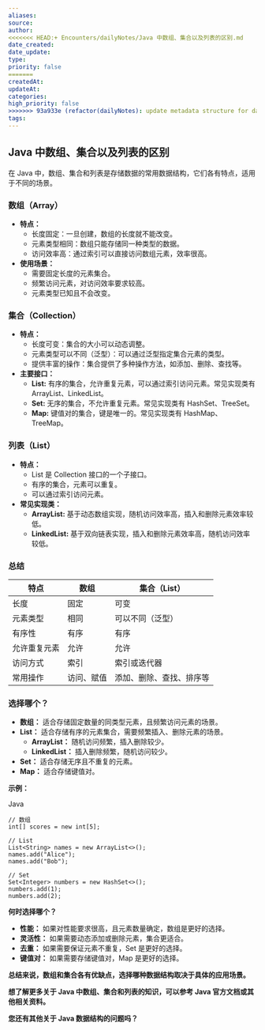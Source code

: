 ```yaml
---
aliases: 
source: 
author: 
<<<<<<< HEAD:+ Encounters/dailyNotes/Java 中数组、集合以及列表的区别.md
date_created: 
date_update: 
type: 
priority: false
=======
createdAt: 
updateAt: 
categories: 
high_priority: false
>>>>>>> 93a933e (refactor(dailyNotes): update metadata structure for daily notes):+ Encounters/dailyNotes/20240820212948.md
tags:
---
```

## Java 中数组、集合以及列表的区别

在 Java 中，数组、集合和列表是存储数据的常用数据结构，它们各有特点，适用于不同的场景。

### 数组（Array）

- **特点：**
    - 长度固定：一旦创建，数组的长度就不能改变。
    - 元素类型相同：数组只能存储同一种类型的数据。
    - 访问效率高：通过索引可以直接访问数组元素，效率很高。
- **使用场景：**
    - 需要固定长度的元素集合。
    - 频繁访问元素，对访问效率要求较高。
    - 元素类型已知且不会改变。

### 集合（Collection）

- **特点：**
    - 长度可变：集合的大小可以动态调整。
    - 元素类型可以不同（泛型）：可以通过泛型指定集合元素的类型。
    - 提供丰富的操作：集合提供了多种操作方法，如添加、删除、查找等。
- **主要接口：**
    - **List:** 有序的集合，允许重复元素，可以通过索引访问元素。常见实现类有 ArrayList、LinkedList。
    - **Set:** 无序的集合，不允许重复元素。常见实现类有 HashSet、TreeSet。
    - **Map:** 键值对的集合，键是唯一的。常见实现类有 HashMap、TreeMap。

### 列表（List）

- **特点：**
    - List 是 Collection 接口的一个子接口。
    - 有序的集合，元素可以重复。
    - 可以通过索引访问元素。
- **常见实现类：**
    - **ArrayList:** 基于动态数组实现，随机访问效率高，插入和删除元素效率较低。
    - **LinkedList:** 基于双向链表实现，插入和删除元素效率高，随机访问效率较低。

### 总结

|特点|数组|集合（List）|
|---|---|---|
|长度|固定|可变|
|元素类型|相同|可以不同（泛型）|
|有序性|有序|有序|
|允许重复元素|允许|允许|
|访问方式|索引|索引或迭代器|
|常用操作|访问、赋值|添加、删除、查找、排序等|

### 选择哪个？

- **数组：** 适合存储固定数量的同类型元素，且频繁访问元素的场景。
- **List：** 适合存储有序的元素集合，需要频繁插入、删除元素的场景。
    - **ArrayList：** 随机访问频繁，插入删除较少。
    - **LinkedList：** 插入删除频繁，随机访问较少。
- **Set：** 适合存储无序且不重复的元素。
- **Map：** 适合存储键值对。

**示例：**

Java

```
// 数组
int[] scores = new int[5];

// List
List<String> names = new ArrayList<>();
names.add("Alice");
names.add("Bob");

// Set
Set<Integer> numbers = new HashSet<>();
numbers.add(1);
numbers.add(2);
```

**何时选择哪个？**

- **性能：** 如果对性能要求很高，且元素数量确定，数组是更好的选择。
- **灵活性：** 如果需要动态添加或删除元素，集合更适合。
- **去重：** 如果需要保证元素不重复，Set 是更好的选择。
- **键值对：** 如果需要存储键值对，Map 是更好的选择。

**总结来说，数组和集合各有优缺点，选择哪种数据结构取决于具体的应用场景。**

**想了解更多关于 Java 中数组、集合和列表的知识，可以参考 Java 官方文档或其他相关资料。**

**您还有其他关于 Java 数据结构的问题吗？**